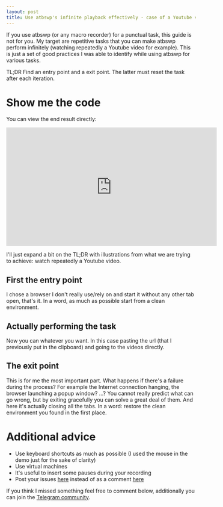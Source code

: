 ```yaml
---
layout: post
title: Use atbswp's infinite playback effectively - case of a Youtube video
---
```

If you use atbswp (or any macro recorder) for a punctual task, this guide is not for you. My target are 
repetitive tasks that you can make atbswp perform infinitely (watching repeatedly a Youtube video for example).
This is just a set of good practices I was able to identify while using atbswp for various tasks.

TL;DR Find an entry point and a exit point. The latter must reset the task after each iteration. 

# Show me the code
You can view the end result directly:

<iframe width="560" height="315" src="https://www.youtube-nocookie.com/embed/Gj83D2t-W9g" frameborder="0" allow="accelerometer; autoplay; clipboard-write; encrypted-media; gyroscope; picture-in-picture" allowfullscreen></iframe>

I'll just expand a bit on the TL;DR with illustrations from what we are trying to achieve: watch repeatedly a 
Youtube video.

## First the entry point
I chose a browser I don't really use/rely on and start it without any other tab open, that's it. In a word, as
much as possible start from a clean environment.

## Actually performing the task
Now you can whatever you want. In this case pasting the url (that I previously put in the clipboard) and going 
to the videos directly.

## The exit point
This is for me the most important part. What happens if there's a failure during the process? For example the 
Internet connection hanging, the browser launching a popup window? ...? You cannot really predict what can go 
wrong, but by exiting gracefully you can solve a great deal of them. And here it's actually closing all the tabs. 
In a word: restore the clean environment you found in the first place.

# Additional advice

- Use keyboard shortcuts as much as possible (I used the mouse in the demo just for the sake of clarity)
- Use virtual machines
- It's useful to insert some pauses during your recording
- Post your issues [here](https://github.com/rmpr/issues) instead of as a comment [here](https://www.youtube.com/watch?v=L0jjSgX5FYk) 

If you think I missed something feel free to comment below, additionally you can join the 
[Telegram community](https://t.me/atbswp).
